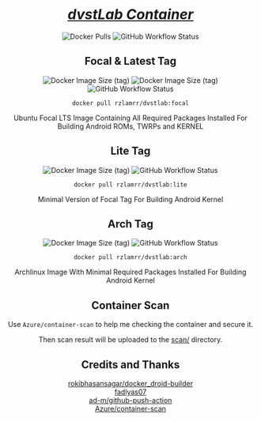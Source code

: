 <div align="center">
<h1><i><a href="https://hub.docker.com/r/rzlamrr/dvstlab">dvstLab Container</a></i></h1>

![Docker Pulls](https://img.shields.io/docker/pulls/rzlamrr/dvstlab?style=for-the-badge)
<img alt="GitHub Workflow Status" src="https://img.shields.io/github/workflow/status/dvstLab/docker-builder/AIO%20Builder?logo=githubactions&style=for-the-badge">

<h2>Focal & Latest Tag</h2>
<img alt="Docker Image Size (tag)" src="https://img.shields.io/docker/image-size/rzlamrr/dvstlab/latest?label=latest&style=for-the-badge">
<img alt="Docker Image Size (tag)" src="https://img.shields.io/docker/image-size/rzlamrr/dvstlab/focal?label=focal&style=for-the-badge">
<img alt="GitHub Workflow Status" src="https://img.shields.io/github/workflow/status/dvstLab/docker-builder/Focal%20Builder?logo=githubactions&style=for-the-badge">

`docker pull rzlamrr/dvstlab:focal`

Ubuntu Focal LTS Image Containing All Required Packages Installed For Building Android ROMs, TWRPs and KERNEL

<h2>Lite Tag</h2>
<img alt="Docker Image Size (tag)" src="https://img.shields.io/docker/image-size/rzlamrr/dvstlab/lite?color=blueviolet&label=lite&style=for-the-badge">
<img alt="GitHub Workflow Status" src="https://img.shields.io/github/workflow/status/dvstLab/docker-builder/Lite%20Builder?logo=githubactions&style=for-the-badge">

`docker pull rzlamrr/dvstlab:lite`

Minimal Version of Focal Tag For Building Android Kernel

<h2>Arch Tag</h2>
<img alt="Docker Image Size (tag)" src="https://img.shields.io/docker/image-size/rzlamrr/dvstlab/arch?color=brightgreen&label=arch&style=for-the-badge">
<img alt="GitHub Workflow Status" src="https://img.shields.io/github/workflow/status/dvstLab/docker-builder/Arch%20Builder?logo=githubactions&style=for-the-badge">

`docker pull rzlamrr/dvstlab:arch`

Archlinux Image With Minimal Required Packages Installed For Building Android Kernel

<h2>Container Scan</h2>

Use `Azure/container-scan` to help me checking the container and secure it.

Then scan result will be uploaded to the <a href="https://github.com/dvstLab/docker/tree/main/scan">scan/</a> directory.

<h2>Credits and Thanks</h2>
<a href="https://github.com/rokibhasansagar/docker_droid-builder">rokibhasansagar/docker_droid-builder</a><br>
<a href="https://github.com/fadlyas07">fadlyas07</a><br>
<a href="https://github.com/ad-m/github-push-action">ad-m/github-push-action</a><br>
<a href="https://github.com/Azure/container-scan">Azure/container-scan</a>
</div>
